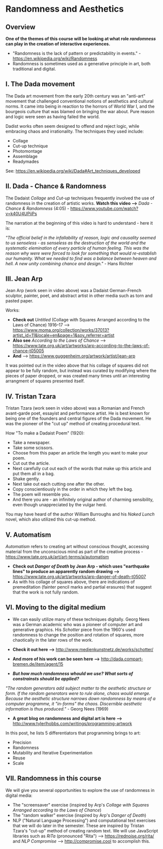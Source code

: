 # Randomness and Aesthetics

## Overview 

**One of the themes of this course will be looking at what role *randomness* can play in the creation of interactive experiences.**

- "Randomness is the lack of pattern or predictability in events." - https://en.wikipedia.org/wiki/Randomness
- Randomness is sometimes used as a generative principle in art, both traditional and digital.

## I. The Dada movement

The Dada art movement from the early 20th century was an "anti-art" movement that challenged conventional notions of aesthetics and cultural norms. It came into being in reaction to the horrors of World War I, and the bourgeois culture that was blamed on bringing the war about.  Pure reason and logic were seen as having failed the world. 

Dadist works often seem designed to offend and reject logic, while embracing chaos and irrationality. The techniques they used include:

- Collage
- Cut-up technique
- Photomontage
- Assemblage
- Readymades

See: https://en.wikipedia.org/wiki/Dada#Art_techniques_developed

## II. Dada - Chance & Randomness

The Dadaist *Collage* and *Cut-up* techniques frequently involved the use of randomness in the creation of artistic works. **Watch this video -->**  *Dada - Chance & Randomness* (4:05) - https://www.youtube.com/watch?v=k40U4UPiiPs

The narration at the beginning of this video is hard to understand - here it is:

*"The official belief in the infallability of reason, logic and causality seemed to us senseless - as senseless as the destruction of the world and the systematic elemination of every particle of human feeling. This was the reason why were were forced to look for something that would re-establish our humanity. What we needed to find was a balance between heaven and hell. A new unity combining chance and design."* - Hans Richter


## III. Jean Arp

Jean Arp (work seen in video above) was a Dadaist German-French sculptor, painter, poet, and abstract artist in other media such as torn and pasted paper. 

Works:
- **Check out** *Untitled* (Collage with Squares Arranged according to the Laws of Chance)
1916–17 --> https://www.moma.org/collection/works/37013?artist_id=11&locale=en&page=1&sov_referrer=artist
- **Also see** *According to the Laws of Chance* --> https://www.tate.org.uk/art/artworks/arp-according-to-the-laws-of-chance-t05005
- **And** --> https://www.guggenheim.org/artwork/artist/jean-arp

It was pointed out in the video above that his collage of squares did not appear to be fully random, but instead was curated by modifying where the pieces of paper dropped, or was created many times until an interesting arrangment of squares presented itself. 

## IV. Tristan Tzara

Tristan Tzara (work seen in video above) was a Romanian and French avant-garde poet, essayist and performance artist. He is best known for being one of the founders and central figures of the Dada movement. He was the pioneer of the "cut up" method of creating procedural text.

How "To make a Dadaist Poem" (1920):

- Take a newspaper.
- Take some scissors.
- Choose from this paper an article the length you want to make your poem.
- Cut out the article.
- Next carefully cut out each of the words that make up this article and put them all in a bag.
- Shake gently.
- Next take out each cutting one after the other.
- Copy conscientiously in the order in which they left the bag.
- The poem will resemble you.
- And there you are - an infinitely original author of charming sensibility, even though unappreciated by the vulgar herd.

You may have heard of the author William Burroughs and his *Naked Lunch* novel, which also utilized this cut-up method.

## V. Automatism

*Automatism* refers to creating art without conscious thought, accessing material from the unconscious mind as part of the creative process - https://www.tate.org.uk/art/art-terms/a/automatism

- **Check out *Danger of Death* by Jean Arp - which uses "earthquake lines" to produce an apparently random drawing -->** https://www.tate.org.uk/art/artworks/arp-danger-of-death-t05007
- As with his collage of squares above, there are indications of premeditation (fainter pencil marks and partial erasures) that suggest that the work is not fully random.

## VI. Moving to the digital medium

- We can easily utilize many of these techniques digitally. Georg Nees was a German academic who was a pioneer of computer art and generative graphics. His *Schotter* piece from the 1960's used randomness to change the position and rotation of squares, more chaotically in the later rows of the work. 

- **Check it out here -->** http://www.medienkunstnetz.de/works/schotter/

- **And more of his work can be seen here -->** http://dada.compart-bremen.de/item/agent/15

- ***But how much randomness whould we use? What sorts of constrainsts should be applied?***
 
*"The random generators add subject matter to the aesthetic structure or form. If the random generators were to rule alone, chaos would emerge. Because the aesthetic structure narrows down randomness by means of a computer programme, it "in-forms" the chaos. Discernible aesthetic information is thus produced."* -  Georg Nees (1969)

- **A great blog on randomness and digital art is here -->** http://www.tylerlhobbs.com/writings/programming-artwork 

In this post, he lists 5 differentiators that programming brings to art:
  - Precision
  - Randomness
  - Mutability and Iterative Experimentation
  - Reuse
  - Scale
  

## VII. Randomness in this course

We will give you several opportunities to explore the use of randomness in digital media:

- The "screensaver" exercise (inspired by Arp's *Collage with Squares Arranged according to the Laws of Chance*)
- The "random walker" exercise (inspired by Arp's *Danger of Death*)
- NLP ("Natural Language Processing") and computational text exercises that we will do later in the semester. These are inspired by Tristan Tzara's "cut-up" method of creating random text.  We will use JavaScript libraries such as *RiTa* (pronounced "Rita") --> https://rednoise.org/rita/ and *NLP Compromise* --> http://compromise.cool to accomplish this.






